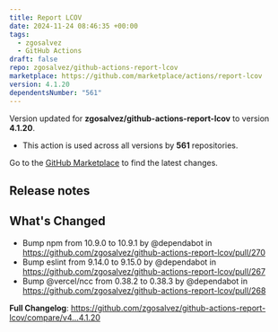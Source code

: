 ```yaml
---
title: Report LCOV
date: 2024-11-24 08:46:35 +00:00
tags:
  - zgosalvez
  - GitHub Actions
draft: false
repo: zgosalvez/github-actions-report-lcov
marketplace: https://github.com/marketplace/actions/report-lcov
version: 4.1.20
dependentsNumber: "561"
---
```



Version updated for **zgosalvez/github-actions-report-lcov** to version **4.1.20**.
- This action is used across all versions by **561** repositories.

Go to the [GitHub Marketplace](https://github.com/marketplace/actions/report-lcov) to find the latest changes.

## Release notes

## What's Changed
* Bump npm from 10.9.0 to 10.9.1 by @dependabot in https://github.com/zgosalvez/github-actions-report-lcov/pull/270
* Bump eslint from 9.14.0 to 9.15.0 by @dependabot in https://github.com/zgosalvez/github-actions-report-lcov/pull/267
* Bump @vercel/ncc from 0.38.2 to 0.38.3 by @dependabot in https://github.com/zgosalvez/github-actions-report-lcov/pull/268


**Full Changelog**: https://github.com/zgosalvez/github-actions-report-lcov/compare/v4...4.1.20
